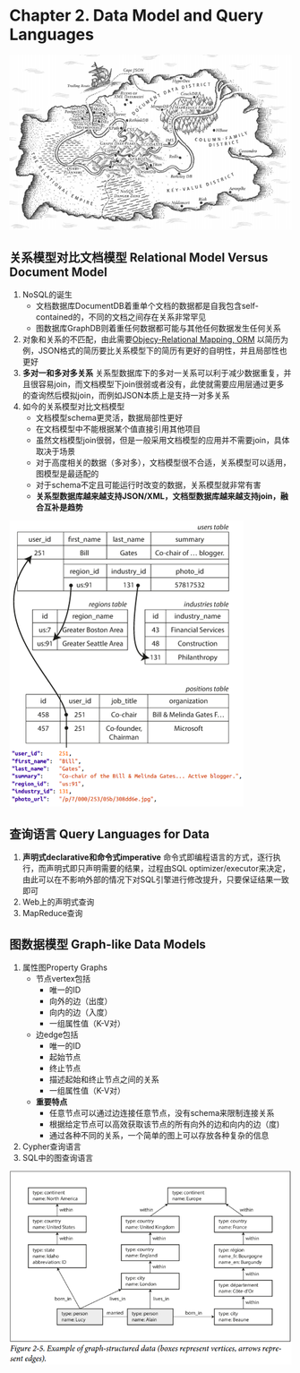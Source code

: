 # Chapter 2. Data Model and Query Languages

![cover](images/c2.png)

## 关系模型对比文档模型 Relational Model Versus Document Model

1. NoSQL的诞生
   - 文档数据库DocumentDB着重单个文档的数据都是自我包含self-contained的，不同的文档之间存在关系非常罕见
   - 图数据库GraphDB则着重任何数据都可能与其他任何数据发生任何关系
1. 对象和关系的不匹配，由此需要[Objecy-Relational Mapping, ORM](https://en.wikipedia.org/wiki/Object%E2%80%93relational_mapping)
以简历为例，JSON格式的简历要比关系模型下的简历有更好的自明性，并且局部性也更好
1. **多对一和多对多关系**
关系型数据库下的多对一关系可以利于减少数据重复，并且很容易join，而文档模型下join很弱或者没有，此使就需要应用层通过更多的查询然后模拟join，而例如JSON本质上是支持一对多关系
1. 如今的关系模型对比文档模型
   - 文档模型schema更灵活，数据局部性更好
   - 在文档模型中不能根据某个值直接引用其他项目
   - 虽然文档模型join很弱，但是一般采用文档模型的应用并不需要join，具体取决于场景
   - 对于高度相关的数据（多对多），文档模型很不合适，关系模型可以适用，图模型是最适配的
   - 对于schema不定且可能运行时改变的数据，关系模型就非常有害
   - **关系型数据库越来越支持JSON/XML，文档型数据库越来越支持join，融合互补是趋势**

![2.1](images/2.1.png)

## 查询语言 Query Languages for Data

1. **声明式declarative和命令式imperative**
    命令式即编程语言的方式，逐行执行，而声明式即只声明需要的结果，过程由SQL optimizer/executor来决定，由此可以在不影响外部的情况下对SQL引擎进行修改提升，只要保证结果一致即可
1. Web上的声明式查询
1. MapReduce查询

## 图数据模型 Graph-like Data Models

1. 属性图Property Graphs
   - 节点vertex包括
        - 唯一的ID
        - 向外的边（出度）
        - 向内的边（入度）
        - 一组属性值（K-V对）
   - 边edge包括
        - 唯一的ID
        - 起始节点
        - 终止节点
        - 描述起始和终止节点之间的关系
        - 一组属性值（K-V对）
   - **重要特点**
        - 任意节点可以通过边连接任意节点，没有schema来限制连接关系
        - 根据给定节点可以高效获取该节点的所有向外的边和向内的边（度)
        - 通过各种不同的关系，一个简单的图上可以存放各种复杂的信息
1. Cypher查询语言
1. SQL中的图查询语言

![2.2](images/2.2.png)